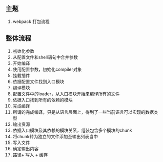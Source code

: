 ## 主题

1. webpack 打包流程


## 整体流程
1. 初始化参数
  1. 从配置文件和shell语句中合并参数
2. 开始编译
  1. 使用配置参数，初始化compiler对象
  2. 挂载插件
  3. 依据配置文件找到入口模块
3. 编译模块
  1. 配置文件中的loader，从入口模块开始来编译所有的文件
  2. 依据入口找到所有的依赖的模块
4. 完成编译
  1. 所谓的完成编译，只是从语言层面上，得到了一些当前语言可以实现的数据类型
5. 输出资源
  1. 依据入口模块及其依赖的模块关系，组装包含多个模块的chunk
  2. 将chunk转为独立的文件添加至输出列表当中
6. 写入文件
  1. 确定输出内容
  2. 路径+ 写入 + 缓存